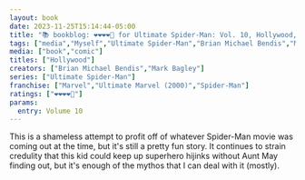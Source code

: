 ```yaml
---
layout: book
date: 2023-11-25T15:14:44-05:00
title: "📚 bookblog: ❤️❤️❤️❤️🖤 for Ultimate Spider-Man: Vol. 10, Hollywood, by Brian Michael Bendis and Mark Bagley"
tags: ["media","Myself","Ultimate Spider-Man","Brian Michael Bendis","Mark Bagley","Spider-Man","comics"]
media: ["book","comic"]
titles: ["Hollywood"]
creators: ["Brian Michael Bendis","Mark Bagley"]
series: ["Ultimate Spider-Man"]
franchise: ["Marvel","Ultimate Marvel (2000)","Spider-Man"]
ratings: ["❤️❤️❤️❤️🖤"]
params:
  entry: Volume 10
---
```


This is a shameless attempt to profit off of whatever Spider-Man movie was coming out at the time, but it's still a pretty fun story. It continues to strain credulity that this kid could keep up superhero hijinks without Aunt May finding out, but it's enough of the mythos that I can deal with it (mostly).
